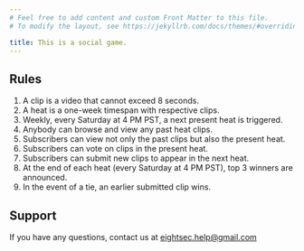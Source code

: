 ```yaml
---
# Feel free to add content and custom Front Matter to this file.
# To modify the layout, see https://jekyllrb.com/docs/themes/#overriding-theme-defaults

title: This is a social game.
---
```

<!-- https://www.markdownguide.org/basic-syntax -->
## Rules
1. A clip is a video that cannot exceed 8 seconds.
2. A heat is a one-week timespan with respective clips.
3. Weekly, every Saturday at 4 PM PST, a next present heat is triggered.
4. Anybody can browse and view any past heat clips.
5. Subscribers can view not only the past clips but also the present heat.
6. Subscribers can vote on clips in the present heat.
7. Subscribers can submit new clips to appear in the next heat.
8. At the end of each heat (every Saturday at 4 PM PST), top 3 winners are announced.
9. In the event of a tie, an earlier submitted clip wins.

## Support
If you have any questions, contact us at
<eightsec.help@gmail.com>